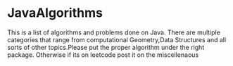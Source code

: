 # JavaAlgorithms
This is a list of algorithms and problems done on Java. There are multiple categories that range from computational Geometry,Data Structures and all sorts of other topics.Please put  the proper algorithm under the right package. Otherwise if its on leetcode post it on the miscellenaous 
